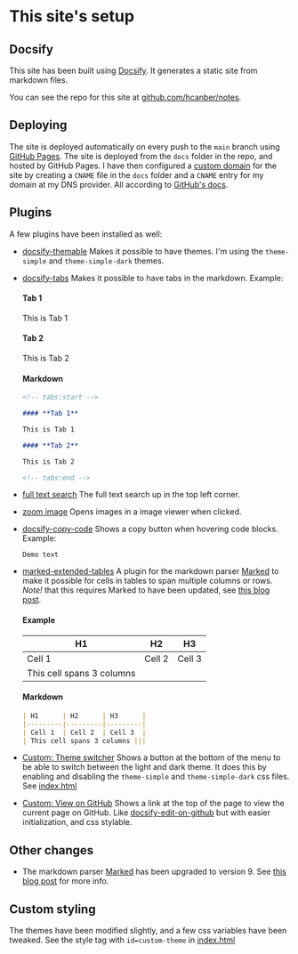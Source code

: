 # This site's setup

## Docsify

This site has been built using [Docsify](https://docsify.js.org/). It generates a static site from markdown files.

You can see the repo for this site at [github.com/hcanber/notes](https://github.com/hcanber/notes).

## Deploying

The site is deployed automatically on every push to the `main` branch using [GitHub Pages](https://pages.github.com/). The site is deployed from the `docs` folder in the repo, and hosted by GitHub Pages. I have then configured a [custom domain](https://docs.github.com/en/pages/configuring-a-custom-domain-for-your-github-pages-site) for the site by creating a `CNAME` file in the `docs` folder and a `CNAME` entry for my domain at my DNS provider. All according to [GitHub's docs](https://docs.github.com/en/pages/configuring-a-custom-domain-for-your-github-pages-site).

## Plugins

A few plugins have been installed as well:

- [docsify-themable](https://jhildenbiddle.github.io/docsify-themeable)
  Makes it possible to have themes. I'm using the `theme-simple` and `theme-simple-dark` themes.

- [docsify-tabs](https://jhildenbiddle.github.io/docsify-tabs/)
  Makes it possible to have tabs in the markdown.
  Example:
  <!-- tabs:start -->

  #### **Tab 1**

  This is Tab 1

  #### **Tab 2**

  This is Tab 2

  #### **Markdown**

  ```md
  <!-- tabs:start -->

  #### **Tab 1**

  This is Tab 1

  #### **Tab 2**

  This is Tab 2

  <!-- tabs:end -->
  ```

  <!-- tabs:end -->

- [full text search](https://docsify.js.org/#/plugins?id=full-text-search)
  The full text search up in the top left corner.

- [zoom image](https://docsify.js.org/#/plugins?id=zoom-image)
  Opens images in a image viewer when clicked.

- [docsify-copy-code](https://github.com/jperasmus/docsify-copy-code)
  Shows a copy button when hovering code blocks. Example:

  ```text
  Demo text
  ```

- [marked-extended-tables](https://www.npmjs.com/package/marked-extended-tables)
  A plugin for the markdown parser [Marked](https://marked.js.org/) to make it possible for cells in tables to span multiple columns or rows.
  _Note!_ that this requires Marked to have been updated, see [this blog post](blog/2023-10-22-1-upgrade-marked-in-docsify.md).

  <!-- tabs:start -->

  #### **Example**

  <!-- prettier-ignore -->
  | H1      | H2      | H3      |
  |---------|---------|---------|
  | Cell 1  | Cell 2  | Cell 3  |
  | This cell spans 3 columns |||

  #### **Markdown**

  <!-- prettier-ignore -->
  ```md
  | H1      | H2      | H3      |
  |---------|---------|---------|
  | Cell 1  | Cell 2  | Cell 3  |
  | This cell spans 3 columns |||
  ```

  <!-- tabs:end -->

- [Custom: Theme switcher](https://github.com/hcanber/notes/docs/plugins/docsify-plugin-theme-switcher.js)
  Shows a button at the bottom of the menu to be able to switch between the light and dark theme. It does this by enabling and disabling the `theme-simple` and `theme-simple-dark` css files. See [index.html](https://github.com/HCanber/notes/blob/main/docs/index.html)

- [Custom: View on GitHub](https://github.com/hcanber/notes/docs/plugins/docsify-plugin-theme-switcher.js)
  Shows a link at the top of the page to view the current page on GitHub. Like [docsify-edit-on-github](https://github.com/njleonzhang/docsify-edit-on-github) but with easier initialization, and css stylable.

## Other changes

- The markdown parser [Marked](https://marked.js.org/) has been upgraded to version 9. See [this blog post](blog/2023-10-22-1-upgrade-marked-in-docsify.md) for more info.

## Custom styling

The themes have been modified slightly, and a few css variables have been tweaked. See the style tag with `id=custom-theme` in [index.html](https://github.com/hcanber/notes/docs/index.html)
